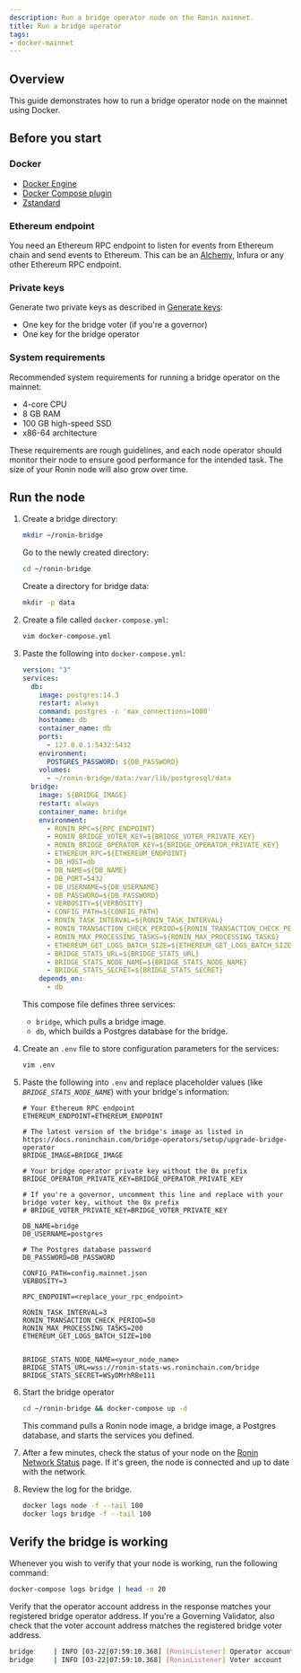 ```yaml
---
description: Run a bridge operator node on the Ronin mainnet.
title: Run a bridge operator
tags:
- docker-mainnet
---
```


## Overview

This guide demonstrates how to run a bridge operator node on the mainnet using Docker.

## Before you start

### Docker

* [Docker Engine](https://docs.docker.com/engine/install/)
* [Docker Compose plugin](https://docs.docker.com/compose/install/)
* [Zstandard](https://github.com/facebook/zstd)

### Ethereum endpoint

You need an Ethereum RPC endpoint to listen for events from Ethereum chain and send events to Ethereum. This can be an [Alchemy](https://www.alchemy.com/overviews/private-rpc-endpoint), Infura or any other Ethereum RPC endpoint.

### Private keys

Generate two private keys as described in [Generate keys](./../../validators/setup/generate-keys.md):

* One key for the bridge voter (if you're a governor)
* One key for the bridge operator

### System requirements

Recommended system requirements for running a bridge operator on the mainnet:

* 4-core CPU
* 8 GB RAM
* 100 GB high-speed SSD
* x86-64 architecture

These requirements are rough guidelines, and each node operator
should monitor their node to ensure good performance for the intended task.
The size of your Ronin node will also grow over time.

## Run the node

1. Create a bridge directory:

   ```bash
   mkdir ~/ronin-bridge
   ```

   Go to the newly created directory:

   ```bash
   cd ~/ronin-bridge
   ```

   Create a directory for bridge data:

   ```bash
   mkdir -p data
   ```

1. Create a file called `docker-compose.yml`:

   ```bash
   vim docker-compose.yml
   ```

1. Paste the following into `docker-compose.yml`:

   ```yaml
   version: "3"
   services:
     db:
       image: postgres:14.3
       restart: always
       command: postgres -c 'max_connections=1000'
       hostname: db
       container_name: db
       ports:
         - 127.0.0.1:5432:5432
       environment:
         POSTGRES_PASSWORD: ${DB_PASSWORD}
       volumes:
         - ~/ronin-bridge/data:/var/lib/postgresql/data
     bridge:
       image: ${BRIDGE_IMAGE}
       restart: always
       container_name: bridge
       environment:
         - RONIN_RPC=${RPC_ENDPOINT}
         - RONIN_BRIDGE_VOTER_KEY=${BRIDGE_VOTER_PRIVATE_KEY}
         - RONIN_BRIDGE_OPERATOR_KEY=${BRIDGE_OPERATOR_PRIVATE_KEY}
         - ETHEREUM_RPC=${ETHEREUM_ENDPOINT}
         - DB_HOST=db
         - DB_NAME=${DB_NAME}
         - DB_PORT=5432
         - DB_USERNAME=${DB_USERNAME}
         - DB_PASSWORD=${DB_PASSWORD}
         - VERBOSITY=${VERBOSITY}
         - CONFIG_PATH=${CONFIG_PATH}
         - RONIN_TASK_INTERVAL=${RONIN_TASK_INTERVAL}
         - RONIN_TRANSACTION_CHECK_PERIOD=${RONIN_TRANSACTION_CHECK_PERIOD}
         - RONIN_MAX_PROCESSING_TASKS=${RONIN_MAX_PROCESSING_TASKS}
         - ETHEREUM_GET_LOGS_BATCH_SIZE=${ETHEREUM_GET_LOGS_BATCH_SIZE}
         - BRIDGE_STATS_URL=${BRIDGE_STATS_URL}
         - BRIDGE_STATS_NODE_NAME=${BRIDGE_STATS_NODE_NAME}
         - BRIDGE_STATS_SECRET=${BRIDGE_STATS_SECRET}
       depends_on:
         - db
   ```

   This compose file defines three services:

     * `bridge`, which pulls a bridge image.
     * `db`, which builds a Postgres database for the bridge.

1. Create an `.env` file to store configuration parameters for the services:

   ```bash
   vim .env
   ```

1. Paste the following into `.env` and replace placeholder values (like *`BRIDGE_STATS_NODE_NAME`*) with your bridge's information:

   ```text
   # Your Ethereum RPC endpoint
   ETHEREUM_ENDPOINT=ETHEREUM_ENDPOINT
 
   # The latest version of the bridge's image as listed in https://docs.roninchain.com/bridge-operators/setup/upgrade-bridge-operator
   BRIDGE_IMAGE=BRIDGE_IMAGE
 
   # Your bridge operator private key without the 0x prefix
   BRIDGE_OPERATOR_PRIVATE_KEY=BRIDGE_OPERATOR_PRIVATE_KEY
 
   # If you're a governor, uncomment this line and replace with your bridge voter key, without the 0x prefix
   # BRIDGE_VOTER_PRIVATE_KEY=BRIDGE_VOTER_PRIVATE_KEY
 
   DB_NAME=bridge
   DB_USERNAME=postgres
 
   # The Postgres database password
   DB_PASSWORD=DB_PASSWORD
 
   CONFIG_PATH=config.mainnet.json
   VERBOSITY=3
 
   RPC_ENDPOINT=<replace_your_rpc_endpoint>
 
   RONIN_TASK_INTERVAL=3
   RONIN_TRANSACTION_CHECK_PERIOD=50
   RONIN_MAX_PROCESSING_TASKS=200
   ETHEREUM_GET_LOGS_BATCH_SIZE=100
 
 
   BRIDGE_STATS_NODE_NAME=<your_node_name>
   BRIDGE_STATS_URL=wss://ronin-stats-ws.roninchain.com/bridge
   BRIDGE_STATS_SECRET=WSyDMrhRBe111
   ```

1. Start the bridge operator

   ```bash
   cd ~/ronin-bridge && docker-compose up -d
   ```

   This command pulls a Ronin node image, a bridge image, a Postgres database, and starts the services you defined.
1. After a few minutes, check the status of your node on the [Ronin Network Status](https://ronin-stats.roninchain.com/) page. If it's green, the node is connected and up to date with the network.
1. Review the log for the bridge.

   ```bash
   docker logs node -f --tail 100
   docker logs bridge -f --tail 100
   ```

## Verify the bridge is working

Whenever you wish to verify that your node is working, run the following command:

```bash
docker-compose logs bridge | head -n 20
```

Verify that the operator account address in the response matches your registered
bridge operator address. If you're a Governing Validator, also check that the
voter account address matches the registered bridge voter address.

```bash
bridge     | INFO [03-22|07:59:10.368] [RoninListener] Operator account         address=0x2e82D2b56f858f79DeeF11B160bFC4631873da2B
bridge     | INFO [03-22|07:59:10.368] [RoninListener] Voter account            address=0x2295EdAA6BD5c07fB3227628c62Af12248106667
```
